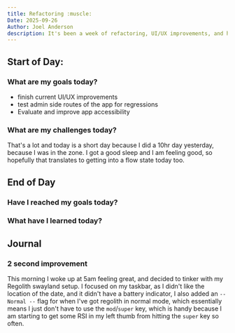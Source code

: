 ```yaml
---
title: Refactoring :muscle:
Date: 2025-09-26
Author: Joel Anderson
description: It's been a week of refactoring, UI/UX improvements, and hopefully today, get to doing an accessability evaluation plan.
---
```


## Start of Day:

### What are my goals today?
- finish current UI/UX improvements
- test admin side routes of the app for regressions
- Evaluate and improve app accessibility

### What are my challenges today?
That's a lot and today is a short day because I did a 10hr day yesterday, because I was in the zone. I got a good sleep and I am feeling good, so hopefully that translates to getting into a flow state today too.


## End of Day

### Have I reached my goals today?


### What have I learned today?

## Journal

### 2 second improvement
This morning I woke up at 5am feeling great, and decided to tinker with my Regolith swayland setup. I focused on my taskbar, as I didn't like the location of the date, and it didn't have a battery indicator, I also added an `-- Normal --` flag for when I've got regolith in normal mode, which essentially means I just don't have to use the `mod`/`super` key, which is handy because I am starting to get some RSI in my left thumb from hitting the `super` key so often.

